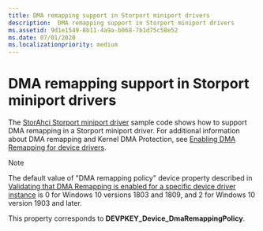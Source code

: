 ```yaml
---
title: DMA remapping support in Storport miniport drivers
description:  DMA remapping support in Storport miniport drivers
ms.assetid: 9d1e1549-8b11-4a9a-b068-7b1d75c58e52
ms.date: 07/01/2020
ms.localizationpriority: medium
---
```


# DMA remapping support in Storport miniport drivers

The [StorAhci Storport miniport driver](https://github.com/microsoft/Windows-driver-samples/tree/master/storage/miniports/storahci) sample code shows how to support DMA remapping in a Storport miniport driver. For additional information about DMA remapping and Kernel DMA Protection, see [Enabling DMA Remapping for device drivers](https://docs.microsoft.com/windows-hardware/drivers/pci/enabling-dma-remapping-for-device-drivers).

> [!NOTE]
>
> The default value of "DMA remapping policy" device property described in [Validating that DMA Remapping is enabled for a specific device driver instance](https://docs.microsoft.com/windows-hardware/drivers/pci/enabling-dma-remapping-for-device-drivers#validating-that-dma-remapping-is-enabled-for-a-specific-device-driver-instance) is 0 for Windows 10 versions 1803 and 1809, and 2 for Windows 10 version 1903 and later.

This property corresponds to **DEVPKEY_Device_DmaRemappingPolicy**.
